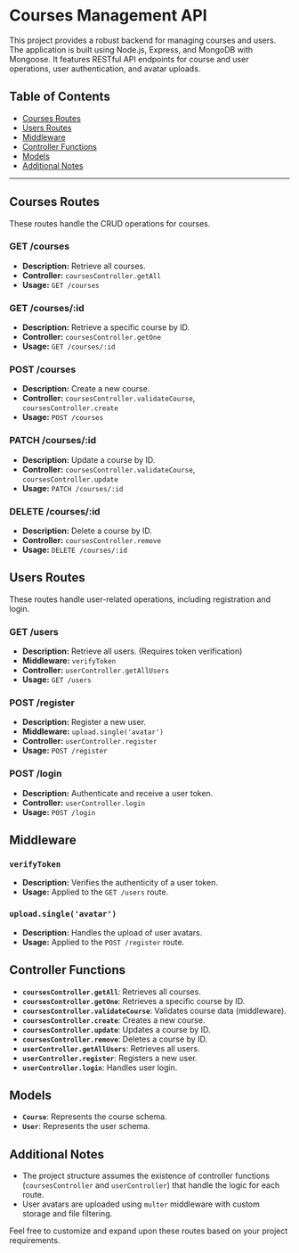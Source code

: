 # Courses Management API

This project provides a robust backend for managing courses and users. The application is built using Node.js, Express, and MongoDB with Mongoose. It features RESTful API endpoints for course and user operations, user authentication, and avatar uploads.

## Table of Contents

- [Courses Routes](#courses-routes)
- [Users Routes](#users-routes)
- [Middleware](#middleware)
- [Controller Functions](#controller-functions)
- [Models](#models)
- [Additional Notes](#additional-notes)

---

## Courses Routes

These routes handle the CRUD operations for courses.

### GET /courses

- **Description:** Retrieve all courses.
- **Controller:** `coursesController.getAll`
- **Usage:** `GET /courses`

### GET /courses/:id

- **Description:** Retrieve a specific course by ID.
- **Controller:** `coursesController.getOne`
- **Usage:** `GET /courses/:id`

### POST /courses

- **Description:** Create a new course.
- **Controller:** `coursesController.validateCourse`, `coursesController.create`
- **Usage:** `POST /courses`

### PATCH /courses/:id

- **Description:** Update a course by ID.
- **Controller:** `coursesController.validateCourse`, `coursesController.update`
- **Usage:** `PATCH /courses/:id`

### DELETE /courses/:id

- **Description:** Delete a course by ID.
- **Controller:** `coursesController.remove`
- **Usage:** `DELETE /courses/:id`

## Users Routes

These routes handle user-related operations, including registration and login.

### GET /users

- **Description:** Retrieve all users. (Requires token verification)
- **Middleware:** `verifyToken`
- **Controller:** `userController.getAllUsers`
- **Usage:** `GET /users`

### POST /register

- **Description:** Register a new user.
- **Middleware:** `upload.single('avatar')`
- **Controller:** `userController.register`
- **Usage:** `POST /register`

### POST /login

- **Description:** Authenticate and receive a user token.
- **Controller:** `userController.login`
- **Usage:** `POST /login`

## Middleware

### `verifyToken`

- **Description:** Verifies the authenticity of a user token.
- **Usage:** Applied to the `GET /users` route.

### `upload.single('avatar')`

- **Description:** Handles the upload of user avatars.
- **Usage:** Applied to the `POST /register` route.

## Controller Functions

- **`coursesController.getAll`**: Retrieves all courses.
- **`coursesController.getOne`**: Retrieves a specific course by ID.
- **`coursesController.validateCourse`**: Validates course data (middleware).
- **`coursesController.create`**: Creates a new course.
- **`coursesController.update`**: Updates a course by ID.
- **`coursesController.remove`**: Deletes a course by ID.
- **`userController.getAllUsers`**: Retrieves all users.
- **`userController.register`**: Registers a new user.
- **`userController.login`**: Handles user login.

## Models

- **`Course`**: Represents the course schema.
- **`User`**: Represents the user schema.

## Additional Notes

- The project structure assumes the existence of controller functions (`coursesController` and `userController`) that handle the logic for each route.
- User avatars are uploaded using `multer` middleware with custom storage and file filtering.

Feel free to customize and expand upon these routes based on your project requirements.